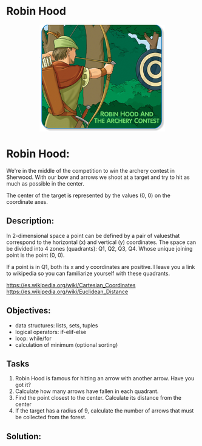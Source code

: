 # Robin Hood
<p align="center">
    <img src="https://github.com/RealXun/Robin_Hood/blob/main/Resources/Cover.png">

# Robin Hood:
We're in the middle of the competition to win the archery contest in Sherwood. With our bow and arrows we shoot at a target and try to hit as much as possible in the center.

The center of the target is represented by the values ​​(0, 0) on the coordinate axes.

## Description:
In 2-dimensional space a point can be defined by a pair of values ​​that correspond to the horizontal (x) and vertical (y) coordinates. The space can be divided into 4 zones (quadrants): Q1, Q2, Q3, Q4. Whose unique joining point is the point (0, 0).

If a point is in Q1, both its x and y coordinates are positive. I leave you a link to wikipedia so you can familiarize yourself with these quadrants.

https://es.wikipedia.org/wiki/Cartesian_Coordinates
https://es.wikipedia.org/wiki/Euclidean_Distance

## Objectives:
* data structures: lists, sets, tuples
* logical operators: if-elif-else
* loop: while/for
* calculation of minimum (optional sorting)

## Tasks
1. Robin Hood is famous for hitting an arrow with another arrow. Have you got it?
2. Calculate how many arrows have fallen in each quadrant.
3. Find the point closest to the center. Calculate its distance from the center
4. If the target has a radius of 9, calculate the number of arrows that must be collected from the forest.

## Solution:

